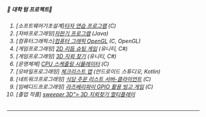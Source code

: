 


<h5>🏫 대학 텀 프로젝트🏫 </h5>
<h6><ol>
  <li> [소프트웨어기초설계]<a href="https://github.com/SE0NA/TermProject#3%ED%95%99%EB%85%84">타자 연습 프로그램</a> (C) </li>
  <li> [자바프로그래밍]<a href="https://github.com/SE0NA/TermProject#3%ED%95%99%EB%85%84">자판기 프로그램</a> (Java) </li>
  <li> [컴퓨터그래픽스]<a href="https://github.com/SE0NA/TermProject#3%ED%95%99%EB%85%84">컴퓨터 그래픽 OpenGL</a> (C, OpenGL)</li>
  <li> [게임프로그래밍] <a href="https://github.com/SE0NA/2DGameProject">2D 리듬 슈팅 게임</a> (유니티, C#) </li>
  <li> [게임프로그래밍] <a href="https://github.com/SE0NA/3DGameProject">3D 지뢰 찾기</a> (유니티, C#) </li>
  <li> [운영체제] <a href="https://github.com/SE0NA/CPU_Scheduling_Simulator">CPU 스케줄링 시뮬레이터</a> (C) </li>
  <li> [모바일프로그래밍] <a href="https://github.com/SE0NA/Android_Application">체크리스트 앱</a> (안드로이드 스튜디오, Kotlin) </li>
  <li> [네트워크프로그래밍] <a href="https://github.com/SE0NA/Restaurant_Order_Service">식당 주문 리스트 서버-클라이언트</a> (C) </li>
  <li> [임베디드프로그래밍] <a href="https://github.com/yeaji7681/Embedded_Software_TermProject">라즈베리파이 GPIO 활용 빙고 게임</a> (C)</li>
  <li> [졸업 작품] <a href="https://github.com/SE0NA/sweeper-3D">sweeper 3D"> 3D 지뢰찾기 멀티플레이 </a></li>
</ol></h6>

***

<!--
<h5> 🎮 Game Project 🎮 <h5>
<h6><ol>
  <li> <a href="https://github.com/SE0NA/InTheWoods">밤의 숲에는</a> - 마피아 게임 사회자 (유니티, C#)</li>
  <li> <a href="https://github.com/SE0NA/Runaway">hey, Runaway</a> - 모바일 퍼즐 게임 (유니티, 3D, C#, 구글 플레이 스토어 출시)</li>
</ol></h6>
  -->

<!--
**SE0NA/SE0NA** is a ✨ _special_ ✨ repository because its `README.md` (this file) appears on your GitHub profile.

Here are some ideas to get you started:

- 🔭 I’m currently working on ...
- 🌱 I’m currently learning ...
- 👯 I’m looking to collaborate on ...
- 🤔 I’m looking for help with ...
- 💬 Ask me about ...
- 📫 How to reach me: ...
- 😄 Pronouns: ...
- ⚡ Fun fact: ...
-->
